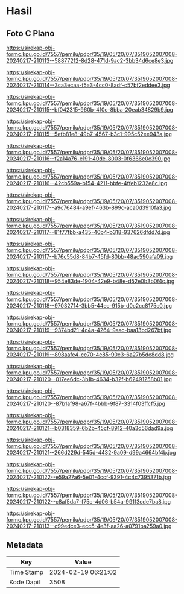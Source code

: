 # Hasil

## Foto C Plano

https://sirekap-obj-formc.kpu.go.id/7557/pemilu/pdpr/35/19/05/20/07/3519052007008-20240217-210113--588772f2-8d28-471d-9ac2-3bb34d6ce8e3.jpg

https://sirekap-obj-formc.kpu.go.id/7557/pemilu/pdpr/35/19/05/20/07/3519052007008-20240217-210114--3ca3ecaa-f5a3-4cc0-8adf-c57bf2eddee3.jpg

https://sirekap-obj-formc.kpu.go.id/7557/pemilu/pdpr/35/19/05/20/07/3519052007008-20240217-210115--bf042315-960b-4f0c-8bba-20eab34829b9.jpg

https://sirekap-obj-formc.kpu.go.id/7557/pemilu/pdpr/35/19/05/20/07/3519052007008-20240217-210115--5efb81e8-49b7-4567-b3c1-995c52ee943a.jpg

https://sirekap-obj-formc.kpu.go.id/7557/pemilu/pdpr/35/19/05/20/07/3519052007008-20240217-210116--f2a14a76-e191-40de-8003-0f6366e0c390.jpg

https://sirekap-obj-formc.kpu.go.id/7557/pemilu/pdpr/35/19/05/20/07/3519052007008-20240217-210116--42cb559a-b154-4211-bbfe-4ffeb1232e8c.jpg

https://sirekap-obj-formc.kpu.go.id/7557/pemilu/pdpr/35/19/05/20/07/3519052007008-20240217-210117--a9c76484-a9ef-463b-899c-aca0d3910fa3.jpg

https://sirekap-obj-formc.kpu.go.id/7557/pemilu/pdpr/35/19/05/20/07/3519052007008-20240217-210117--81f77fbb-a435-40b4-b318-937626dfdd7d.jpg

https://sirekap-obj-formc.kpu.go.id/7557/pemilu/pdpr/35/19/05/20/07/3519052007008-20240217-210117--b76c55d8-84b7-45fd-80bb-48ac590afa09.jpg

https://sirekap-obj-formc.kpu.go.id/7557/pemilu/pdpr/35/19/05/20/07/3519052007008-20240217-210118--954e83de-1904-42e9-b48e-d52e0b3b0f4c.jpg

https://sirekap-obj-formc.kpu.go.id/7557/pemilu/pdpr/35/19/05/20/07/3519052007008-20240217-210118--97032714-3bb5-44ec-915b-d0c2cc8175c0.jpg

https://sirekap-obj-formc.kpu.go.id/7557/pemilu/pdpr/35/19/05/20/07/3519052007008-20240217-210119--9374bd21-4c4a-4264-9aac-baa13bd267bf.jpg

https://sirekap-obj-formc.kpu.go.id/7557/pemilu/pdpr/35/19/05/20/07/3519052007008-20240217-210119--898aafe4-ce70-4e85-90c3-6a27b5de8dd8.jpg

https://sirekap-obj-formc.kpu.go.id/7557/pemilu/pdpr/35/19/05/20/07/3519052007008-20240217-210120--017ee6dc-3b1b-4634-b32f-b62491258b01.jpg

https://sirekap-obj-formc.kpu.go.id/7557/pemilu/pdpr/35/19/05/20/07/3519052007008-20240217-210120--87b1af98-a67f-4bbb-9f87-3314f03ffcf5.jpg

https://sirekap-obj-formc.kpu.go.id/7557/pemilu/pdpr/35/19/05/20/07/3519052007008-20240217-210121--b0318359-6b2b-45cf-8912-40a3d56dad9a.jpg

https://sirekap-obj-formc.kpu.go.id/7557/pemilu/pdpr/35/19/05/20/07/3519052007008-20240217-210121--266d229d-545d-4432-9a09-d99a4664bf4b.jpg

https://sirekap-obj-formc.kpu.go.id/7557/pemilu/pdpr/35/19/05/20/07/3519052007008-20240217-210122--e59a27a6-5e01-4ccf-9391-4c4c7395371b.jpg

https://sirekap-obj-formc.kpu.go.id/7557/pemilu/pdpr/35/19/05/20/07/3519052007008-20240217-210122--c8af5da7-f75c-4d06-b54a-991f3cde7ba8.jpg

https://sirekap-obj-formc.kpu.go.id/7557/pemilu/pdpr/35/19/05/20/07/3519052007008-20240217-210113--c99edce3-ecc5-4e3f-aa26-a0791ba259a0.jpg


## Metadata

| Key        | Value               |
| ---------- | ------------------- |
| Time Stamp | 2024-02-19 06:21:02 |
| Kode Dapil | 3508                |



